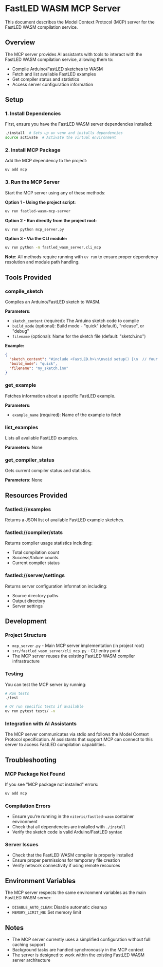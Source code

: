 # FastLED WASM MCP Server

This document describes the Model Context Protocol (MCP) server for the FastLED WASM compilation service.

## Overview

The MCP server provides AI assistants with tools to interact with the FastLED WASM compilation service, allowing them to:

- Compile Arduino/FastLED sketches to WASM
- Fetch and list available FastLED examples
- Get compiler status and statistics
- Access server configuration information

## Setup

### 1. Install Dependencies

First, ensure you have the FastLED WASM server dependencies installed:

```bash
./install  # Sets up uv venv and installs dependencies
source activate  # Activate the virtual environment
```

### 2. Install MCP Package

Add the MCP dependency to the project:

```bash
uv add mcp
```

### 3. Run the MCP Server

Start the MCP server using any of these methods:

**Option 1 - Using the project script:**
```bash
uv run fastled-wasm-mcp-server
```

**Option 2 - Run directly from the project root:**
```bash
uv run python mcp_server.py
```

**Option 3 - Via the CLI module:**
```bash
uv run python -m fastled_wasm_server.cli_mcp
```

**Note:** All methods require running with `uv run` to ensure proper dependency resolution and module path handling.

## Tools Provided

### compile_sketch

Compiles an Arduino/FastLED sketch to WASM.

**Parameters:**
- `sketch_content` (required): The Arduino sketch code to compile
- `build_mode` (optional): Build mode - "quick" (default), "release", or "debug"
- `filename` (optional): Name for the sketch file (default: "sketch.ino")

**Example:**
```json
{
  "sketch_content": "#include <FastLED.h>\n\nvoid setup() {\n  // Your setup code\n}\n\nvoid loop() {\n  // Your loop code\n}",
  "build_mode": "quick",
  "filename": "my_sketch.ino"
}
```

### get_example

Fetches information about a specific FastLED example.

**Parameters:**
- `example_name` (required): Name of the example to fetch

### list_examples

Lists all available FastLED examples.

**Parameters:** None

### get_compiler_status

Gets current compiler status and statistics.

**Parameters:** None

## Resources Provided

### fastled://examples

Returns a JSON list of available FastLED example sketches.

### fastled://compiler/stats

Returns compiler usage statistics including:
- Total compilation count
- Success/failure counts
- Current compiler status

### fastled://server/settings

Returns server configuration information including:
- Source directory paths
- Output directory
- Server settings

## Development

### Project Structure

- `mcp_server.py` - Main MCP server implementation (in project root)
- `src/fastled_wasm_server/cli_mcp.py` - CLI entry point
- The MCP server reuses the existing FastLED WASM compiler infrastructure

### Testing

You can test the MCP server by running:

```bash
# Run tests
./test

# Or run specific tests if available
uv run pytest tests/ -v
```

### Integration with AI Assistants

The MCP server communicates via stdio and follows the Model Context Protocol specification. AI assistants that support MCP can connect to this server to access FastLED compilation capabilities.

## Troubleshooting

### MCP Package Not Found

If you see "MCP package not installed" errors:

```bash
uv add mcp
```

### Compilation Errors

- Ensure you're running in the `niteris/fastled-wasm` container environment
- Check that all dependencies are installed with `./install`
- Verify the sketch code is valid Arduino/FastLED syntax

### Server Issues

- Check that the FastLED WASM compiler is properly installed
- Ensure proper permissions for temporary file creation
- Verify network connectivity if using remote resources

## Environment Variables

The MCP server respects the same environment variables as the main FastLED WASM server:

- `DISABLE_AUTO_CLEAN`: Disable automatic cleanup
- `MEMORY_LIMIT_MB`: Set memory limit

## Notes

- The MCP server currently uses a simplified configuration without full caching support
- Background tasks are handled synchronously in the MCP context
- The server is designed to work within the existing FastLED WASM server architecture